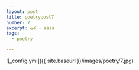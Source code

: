 ```yaml
---
layout: post
title: poetrypost7
number: 7
excerpt: ఆశ - aasa
tags:
  - poetry

---
```




![_config.yml]({{ site.baseurl }}/images/poetry/7.jpg)

